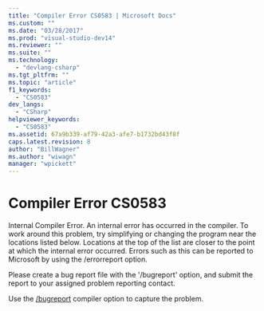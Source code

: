 ```yaml
---
title: "Compiler Error CS0583 | Microsoft Docs"
ms.custom: ""
ms.date: "03/28/2017"
ms.prod: "visual-studio-dev14"
ms.reviewer: ""
ms.suite: ""
ms.technology: 
  - "devlang-csharp"
ms.tgt_pltfrm: ""
ms.topic: "article"
f1_keywords: 
  - "CS0583"
dev_langs: 
  - "CSharp"
helpviewer_keywords: 
  - "CS0583"
ms.assetid: 67a9b339-af79-42a3-afe7-b1732bd43f8f
caps.latest.revision: 8
author: "BillWagner"
ms.author: "wiwagn"
manager: "wpickett"
---
```

# Compiler Error CS0583
Internal Compiler Error. An internal error has occurred in the compiler. To work around this problem, try simplifying or changing the program near the locations listed below. Locations at the top of the list are closer to the point at which the internal error occurred. Errors such as this can be reported to Microsoft by using the /errorreport option.  
  
 Please create a bug report file with the '/bugreport' option, and submit the report to your assigned problem reporting contact.  
  
 Use the [/bugreport](../../csharp/language-reference/compiler-options/bugreport-csharp-compiler-options.md) compiler option to capture the problem.